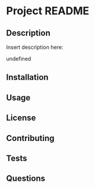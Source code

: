
# Project README
## Description
Insert description here:

undefined

## Installation

## Usage

## License

## Contributing

## Tests

## Questions


